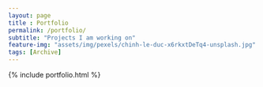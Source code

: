 ```yaml
---
layout: page
title : Portfolio
permalink: /portfolio/
subtitle: "Projects I am working on"
feature-img: "assets/img/pexels/chinh-le-duc-x6rkxtDeTq4-unsplash.jpg"
tags: [Archive]
---
```


{% include portfolio.html %}
